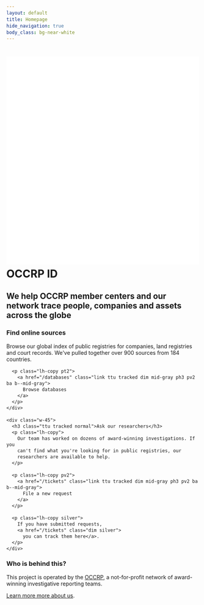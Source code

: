 ```yaml
---
layout: default
title: Homepage
hide_navigation: true
body_class: bg-near-white
---
```


<div class="bg--pattern bg-black bg-center cover bb">
  <div class="center mw8 pv5 tc">
    <h1 class="white ttu tracked-tight normal f1">
      <img class="w2" src="/static/svg/logo-white.svg"> OCCRP ID
    </h1>
    <h2 class="white normal ttu tracked-mega">
      We help OCCRP member centers and our network trace people,
      companies and assets across the globe
    </h2>
  </div>
</div>

<div class="bg-white pv5">
  <div class="center mw8 flex justify-between">
    <div class="w-45">
      <h3 class="ttu tracked normal">Find online sources</h3>
      <p class="lh-copy">
        Browse our global index of public registries for companies, land
        registries and court records.
        We've pulled together over 900 sources from 184 countries.
      </p>

      <p class="lh-copy pt2">
        <a href="/databases" class="link ttu tracked dim mid-gray ph3 pv2 ba b--mid-gray">
          Browse databases
        </a>
      </p>
    </div>

    <div class="w-45">
      <h3 class="ttu tracked normal">Ask our researchers</h3>
      <p class="lh-copy">
        Our team has worked on dozens of award-winning investigations. If you
        can't find what you're looking for in public registries, our
        researchers are available to help.
      </p>

      <p class="lh-copy pv2">
        <a href="/tickets" class="link ttu tracked dim mid-gray ph3 pv2 ba b--mid-gray">
          File a new request
        </a>
      </p>

      <p class="lh-copy silver">
        If you have submitted requests,
        <a href="/tickets" class="dim silver">
          you can track them here</a>.
      </p>
    </div>
  </div>
</div>

<div class="center mw8 pv5">
  <h3 class="mb0 normal ttu tracked">Who is behind this?</h3>

  <p class="lh-copy ameasure-wide">
    This project is operated by the
    <a href="https://occrp.org/" class="mid-gray dim"
      title="Organized Crime and Corruption Reporting Project"
    >OCCRP</a>,
    a not-for-profit network of award-winning investigative reporting teams.
  </p>

  <p class="lh-copy measure-wide">
    <a href="/about" class="dim mid-gray">Learn more more about us</a>.
  </p>
</div>
